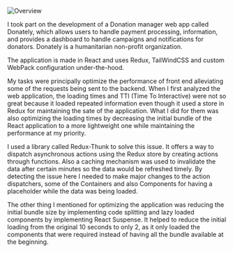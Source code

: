 ![Overview](/donately.jpg)


I took part on the development of a Donation manager web app called Donately, which allows users to handle payment processing, information, and provides a dashboard to handle campaigns and notifications for donators. Donately is a humanitarian non-profit organization.
							
The application is made in React and uses Redux, TailWindCSS and custom WebPack configuration under-the-hood.
							
My tasks were principally optimize the performance of front end alleviating some of the requests being sent to the backend. When I first analyzed the web application, the loading times and TTI (Time To Interactive) were not so great because it loaded repeated information even though it used a store in Redux for maintaining the sate of the application. What I did for them was also optimizing the loading times by decreasing the initial bundle of the React application to a more lightweight one while maintaining the performance at my priority.
							
I used a library called Redux-Thunk to solve this issue. It offers a way to dispatch asynchronous actions using the Redux store by creating actions through functions. Also a caching mechanism was used to invalidate the data after certain minutes so the data would be refreshed timely. By detecting the issue here I needed to make major changes to the action dispatchers, some of the Containers and also Components for having a placeholder while the data was being loaded.
							
The other thing I mentioned for optimizing the application was reducing the initial bundle size by implementing code splitting and lazy loaded components by implementing React Suspense. It helped to reduce the initial loading from the original 10 seconds to only 2, as it only loaded the components that were required instead of having all the bundle available at the beginning.
							